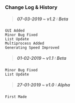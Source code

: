 ### Change Log & History

> ##### 07-03-2019 ~ _v1.2_ : _Beta_

    GUI Added
    Minor Bug Fixed
    List Update
    Multiprocess Added
    Generating Speed Improved

> ##### 01-02-2019 ~ _v1.1_ : _Beta_

    Minor Bug Fixed
    List Update

> ##### 27-01-2019 ~ _v1.0_ : _Alpha_

    First Made
